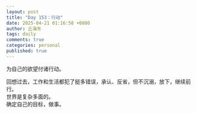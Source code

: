 ```yaml
---
layout: post
title: "Day 153：行动"
date: 2025-04-21 01:16:58 +0800
author: 丘海东 
tags: daily
comments: true
categories: personal
published: true
---
```

为自己的欲望付诸行动。  
<!--more-->
回想过去，工作和生活都犯了挺多错误，承认、反省，但不沉溺，放下，继续前行。  
世界是复杂多面的。  
确定自己的目标，做事。
